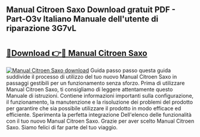 ## Manual Citroen Saxo Download gratuit PDF - Part-O3v Italiano Manuale dell'utente di riparazione 3G7vL

# <h2><a href="http://dfb46j.blite.top/?on=Manual+Citroen+Saxo">🔗Download 👉🔴 Manual Citroen Saxo</a></h2>

[![Manual Citroen Saxo download](https://i.imgur.com/lujVjoI.png)](http://dfb46j.blite.top/?on=Manual+Citroen+Saxo)
Guida passo passo questa guida suddivide il processo di utilizzo del tuo nuovo Manual Citroen Saxo in passaggi gestibili per un funzionamento senza sforzo. Prima di utilizzare Manual Citroen Saxo, ti consigliamo di leggere attentamente questo Manuale di istruzioni. Contiene informazioni importanti sulla configurazione, il funzionamento, la manutenzione e la risoluzione dei problemi del prodotto per garantire che sia possibile utilizzare il prodotto in modo efficace ed efficiente. Sperimenta la perfetta integrazione Dell'elenco delle funzionalità con il tuo nuovo Manual Citroen Saxo. Grazie per aver scelto Manual Citroen Saxo. Siamo felici di far parte del tuo viaggio.
